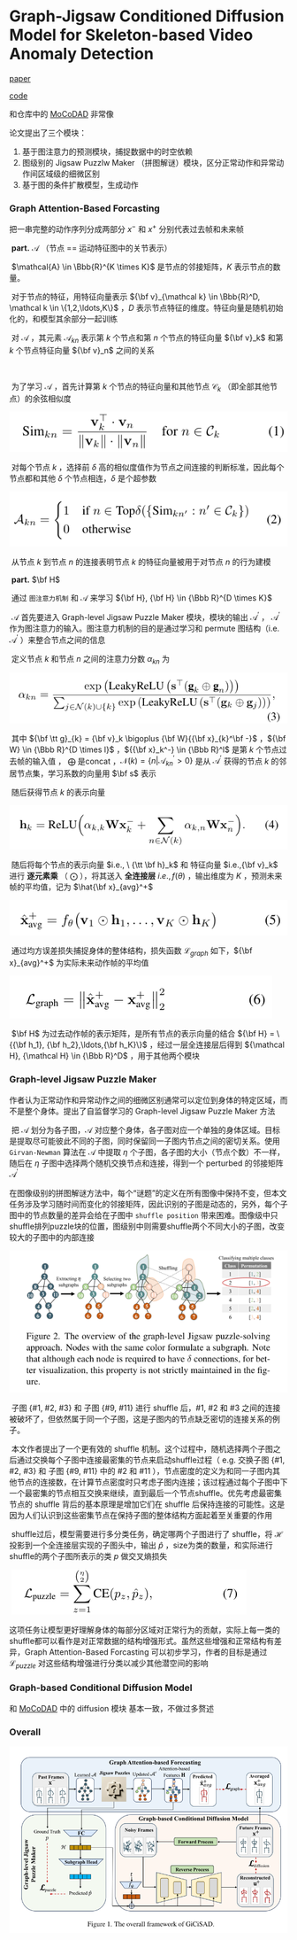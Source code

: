 # Graph-Jigsaw Conditioned Diffusion Model for Skeleton-based Video Anomaly Detection



[paper](https://arxiv.org/abs/2403.12172)

[code](https://github.com/karami7899/Graph-Jigsaw-Conditioned-Diffusion-Model-for-Skeleton-based-Video-Anomaly-Detection)



和仓库中的 [MoCoDAD](https://github.com/inaomIIsfarell/papers/tree/main/[ICCV2023]MoCoDAD) 非常像



论文提出了三个模块：

1. 基于图注意力的预测模块，捕捉数据中的时空依赖
2. 图级别的 Jigsaw Puzzlw Maker （拼图解谜）模块，区分正常动作和异常动作间区域级的细微区别
3. 基于图的条件扩散模型，生成动作



### Graph Attention-Based Forcasting

把一串完整的动作序列分成两部分 $x^{-}$ 和 $x^{+}$ 分别代表过去帧和未来帧

​	**part.** $\mathcal{A}$ （节点 == 运动特征图中的关节表示）

​		$\mathcal{A} \in \Bbb{R}^{K \times K}$ 是节点的邻接矩阵，$K$ 表示节点的数量。

​		对于节点的特征，用特征向量表示 ${\bf v}_{\mathcal k} \in \Bbb{R}^D, \mathcal k \in \{1,2,\ldots,K\}$ ，$D$ 表示节点特征的维度。特征向量是随机初始化的，和模型其余部分一起训练

​		对 $\mathcal A$ ，其元素 ${\mathcal A}_{kn}$ 表示第 $k$ 个节点和第 $n$ 个节点的特征向量 ${\bf v}_k$ 和第 $k$ 个节点特征向量 ${\bf v}_n$ 之间的关系

​	

​		为了学习 $\mathcal A$ ，首先计算第 $k$ 个节点的特征向量和其他节点 $\mathcal C_k$ （即全部其他节点）的余弦相似度

![formula_1](assets/formula_1.png)

​		对每个节点 $k$ ，选择前 $\delta$ 高的相似度值作为节点之间连接的判断标准，因此每个节点都和其他 $\delta$ 个节点相连，$\delta$ 是个超参数

![formula_2](assets/formula_2.png)

​		从节点 $k$ 到节点 $n$ 的连接表明节点 $k$ 的特征向量被用于对节点 $n$ 的行为建模



​	**part.** $\bf H$

​		通过 ``图注意力机制`` 和 $\mathcal A$ 来学习 ${\bf H}, {\bf H} \in {\Bbb R}^{D \times K}$ 

​		$\mathcal A$ 首先要进入 Graph-level Jigsaw Puzzle Maker 模块，模块的输出 ${\mathcal A}^{\prime}$ ， ${\mathcal A}^{\prime}$ 作为图注意力的输入。图注意力机制的目的是通过学习和 permute 图结构（i.e. ${\mathcal A}^{\prime}$ ）来整合节点之间的信息

​		定义节点 $k$ 和节点 $n$ 之间的注意力分数 ${\alpha}_{kn}$ 为

![fomula_3](assets/formula_3.png)

​		其中 ${\bf \tt g}_{k} = {\bf v}_k \bigoplus {\bf W}{{\bf x}_{k}^\bf -}$ ，${\bf W} \in {\Bbb R}^{D \times l}$ ，${{\bf x}_k^-} \in {\Bbb R}^l$ 是第 $k$ 个节点过去帧的输入值 ， $\bigoplus$ 是concat ，${\mathcal N}(k) = \{n|{\mathcal A}^{\prime}_{kn} > 0\}$ 是从 ${\mathcal A}^{\prime}$ 获得的节点 $k$ 的邻居节点集，学习系数的向量用 $\bf s$ 表示 



​		随后获得节点 $k$ 的表示向量

![formula_4](assets/formula_4.png)

​		随后将每个节点的表示向量  $i.e., \ {\tt \bf h}_k$  和 特征向量 $i.e.,{\bf v}_k$ 进行 **逐元素乘** （ $\bigodot$ ），将其送入 **全连接层** $i.e.,f(\theta)$ ，输出维度为 $K$ ，预测未来帧的平均值，记为 $\hat{\bf x}_{avg}^+$ 

![formula_5](assets/formula_5.png)

​		通过均方误差损失捕捉身体的整体结构，损失函数 ${\mathcal L}_{graph}$ 如下，${\bf x}_{avg}^+$ 为实际未来动作帧的平均值

![formula_6](assets/formula_6.png)

​		 $\bf H$ 为过去动作帧的表示矩阵，是所有节点的表示向量的结合 ${\bf H} = \{{\bf h_1}, {\bf h_2},\ldots,{\bf h_K}\}$ ，经过一层全连接层后得到 ${\mathcal H}, {\mathcal H} \in {\Bbb R}^D$ ，用于其他两个模块



### Graph-level Jigsaw Puzzle Maker

​		作者认为正常动作和异常动作之间的细微区别通常可以定位到身体的特定区域，而不是整个身体。提出了自监督学习的 Graph-level Jigsaw Puzzle Maker 方法

​		把 $\mathcal A$ 划分为各子图，$\mathcal A$ 对应整个身体，各子图对应一个单独的身体区域。目标是提取尽可能彼此不同的子图，同时保留同一子图内节点之间的密切关系。使用 ``Girvan-Newman`` 算法在 $\mathcal A$ 中提取 $\eta$ 个子图，各子图的大小（节点个数）不一样，随后在 $\eta$ 子图中选择两个随机交换节点和连接，得到一个 perturbed 的邻接矩阵 ${\mathcal A}^{\prime}$ 

​		在图像级别的拼图解谜方法中，每个“谜题”的定义在所有图像中保持不变，但本文任务涉及学习随时间而变化的邻接矩阵，因此识别的子图是动态的，另外，每个子图中的节点数量的差异会给在子图中 ``shuffle position`` 带来困难。图像级中只shuffle排列puzzle块的位置，图级别中则需要shuffle两个不同大小的子图，改变较大的子图中的内部连接

![figure_2](assets/figure_2.png)

​		子图 {#1, #2, #3} 和 子图 {#9, #11} 进行 shuffle 后，#1, #2 和 #3 之间的连接被破坏了，但依然属于同一个子图，这是子图内的节点缺乏密切的连接关系的例子。

​		本文作者提出了一个更有效的 shuffle 机制。这个过程中，随机选择两个子图之后通过交换每个子图中连接最密集的节点来启动shuffle过程（ e.g. 交换子图 {#1, #2, #3} 和 子图 {#9, #11} 中的 #2 和 #11 ），节点密度的定义为和同一子图内其他节点的连接数，在计算节点密度时只考虑子图内连接；该过程通过每个子图中下一个最密集的节点相互交换来继续，直到最后一个节点shuffle。优先考虑最密集节点的 shuffle 背后的基本原理是增加它们在 shuffle 后保持连接的可能性。这是因为人们认识到这些密集节点在保持子图的整体结构方面起着至关重要的作用

​		shuffle过后，模型需要进行多分类任务，确定哪两个子图进行了 shuffle，将 $\mathcal H$ 投影到一个全连接层实现的子图头中，输出 $\hat{p}$ ，size为类的数量，和实际进行shuffle的两个子图所表示的类 $p$ 做交叉熵损失

​		                                                           ![formula_7](assets/formula_7.png)

​		这项任务让模型更好理解身体的每部分区域对正常行为的贡献，实际上每一类的shuffle都可以看作是对正常数据的结构增强形式。虽然这些增强和正常结构有差异，Graph Attention-Based Forcasting 可以初步学习，作者的目标是通过 ${\mathcal L}_{puzzle}$ 对这些结构增强进行分类以减少其他潜空间的影响

### Graph-based Conditional Diffusion Model

和 [MoCoDAD](https://github.com/inaomIIsfarell/papers/tree/main/[ICCV2023]MoCoDAD) 中的 diffusion 模块 基本一致，不做过多赘述



### Overall 

![GiCiSAD](assets/GiCiSAD.png)